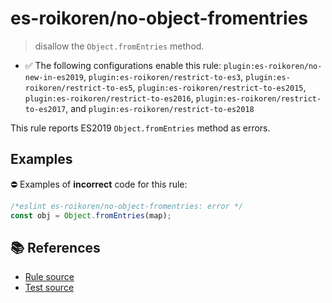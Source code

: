 # es-roikoren/no-object-fromentries
> disallow the `Object.fromEntries` method.

- ✅ The following configurations enable this rule: `plugin:es-roikoren/no-new-in-es2019`, `plugin:es-roikoren/restrict-to-es3`, `plugin:es-roikoren/restrict-to-es5`, `plugin:es-roikoren/restrict-to-es2015`, `plugin:es-roikoren/restrict-to-es2016`, `plugin:es-roikoren/restrict-to-es2017`, and `plugin:es-roikoren/restrict-to-es2018`

This rule reports ES2019 `Object.fromEntries` method as errors.

## Examples

⛔ Examples of **incorrect** code for this rule:

```js
/*eslint es-roikoren/no-object-fromentries: error */
const obj = Object.fromEntries(map);
```

## 📚 References

- [Rule source](https://github.com/roikoren755/eslint-plugin-es/blob/v2.0.0/src/rules/no-object-fromentries.ts)
- [Test source](https://github.com/roikoren755/eslint-plugin-es/blob/v2.0.0/tests/src/rules/no-object-fromentries.ts)
